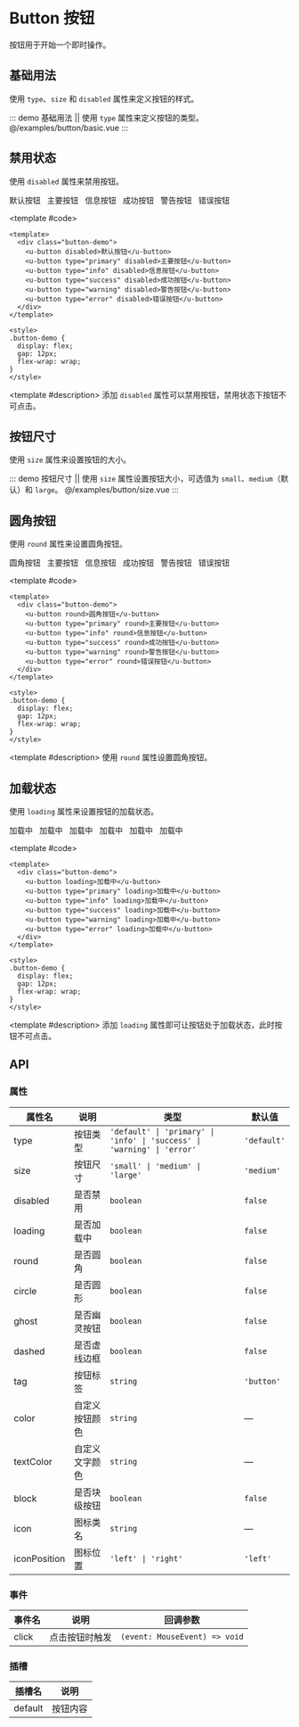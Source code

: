 # Button 按钮

按钮用于开始一个即时操作。

## 基础用法

使用 `type`、`size` 和 `disabled` 属性来定义按钮的样式。

::: demo 基础用法 || 使用 `type` 属性来定义按钮的类型。
@/examples/button/basic.vue
:::

## 禁用状态

使用 `disabled` 属性来禁用按钮。

<DemoContainer title="禁用状态">
  <div class="button-demo">
    <u-button disabled>默认按钮</u-button>
    <u-button type="primary" disabled>主要按钮</u-button>
    <u-button type="info" disabled>信息按钮</u-button>
    <u-button type="success" disabled>成功按钮</u-button>
    <u-button type="warning" disabled>警告按钮</u-button>
    <u-button type="error" disabled>错误按钮</u-button>
  </div>

  <template #code>

  ```vue
  <template>
    <div class="button-demo">
      <u-button disabled>默认按钮</u-button>
      <u-button type="primary" disabled>主要按钮</u-button>
      <u-button type="info" disabled>信息按钮</u-button>
      <u-button type="success" disabled>成功按钮</u-button>
      <u-button type="warning" disabled>警告按钮</u-button>
      <u-button type="error" disabled>错误按钮</u-button>
    </div>
  </template>

  <style>
  .button-demo {
    display: flex;
    gap: 12px;
    flex-wrap: wrap;
  }
  </style>
  ```

  </template>

  <template #description>
  添加 `disabled` 属性可以禁用按钮，禁用状态下按钮不可点击。
  </template>
</DemoContainer>

## 按钮尺寸

使用 `size` 属性来设置按钮的大小。

::: demo 按钮尺寸 || 使用 `size` 属性设置按钮大小，可选值为 `small`、`medium`（默认）和 `large`。
@/examples/button/size.vue
:::

## 圆角按钮

使用 `round` 属性来设置圆角按钮。

<DemoContainer title="圆角按钮">
  <div class="button-demo">
    <u-button round>圆角按钮</u-button>
    <u-button type="primary" round>主要按钮</u-button>
    <u-button type="info" round>信息按钮</u-button>
    <u-button type="success" round>成功按钮</u-button>
    <u-button type="warning" round>警告按钮</u-button>
    <u-button type="error" round>错误按钮</u-button>
  </div>

  <template #code>

  ```vue
  <template>
    <div class="button-demo">
      <u-button round>圆角按钮</u-button>
      <u-button type="primary" round>主要按钮</u-button>
      <u-button type="info" round>信息按钮</u-button>
      <u-button type="success" round>成功按钮</u-button>
      <u-button type="warning" round>警告按钮</u-button>
      <u-button type="error" round>错误按钮</u-button>
    </div>
  </template>

  <style>
  .button-demo {
    display: flex;
    gap: 12px;
    flex-wrap: wrap;
  }
  </style>
  ```

  </template>

  <template #description>
  使用 `round` 属性设置圆角按钮。
  </template>
</DemoContainer>

## 加载状态

使用 `loading` 属性来设置按钮的加载状态。

<DemoContainer title="加载状态">
  <div class="button-demo">
    <u-button loading>加载中</u-button>
    <u-button type="primary" loading>加载中</u-button>
    <u-button type="info" loading>加载中</u-button>
    <u-button type="success" loading>加载中</u-button>
    <u-button type="warning" loading>加载中</u-button>
    <u-button type="error" loading>加载中</u-button>
  </div>

  <template #code>

  ```vue
  <template>
    <div class="button-demo">
      <u-button loading>加载中</u-button>
      <u-button type="primary" loading>加载中</u-button>
      <u-button type="info" loading>加载中</u-button>
      <u-button type="success" loading>加载中</u-button>
      <u-button type="warning" loading>加载中</u-button>
      <u-button type="error" loading>加载中</u-button>
    </div>
  </template>

  <style>
  .button-demo {
    display: flex;
    gap: 12px;
    flex-wrap: wrap;
  }
  </style>
  ```

  </template>

  <template #description>
  添加 `loading` 属性即可让按钮处于加载状态，此时按钮不可点击。
  </template>
</DemoContainer>

## API

### 属性

| 属性名 | 说明 | 类型 | 默认值 |
| --- | --- | --- | --- |
| type | 按钮类型 | `'default' \| 'primary' \| 'info' \| 'success' \| 'warning' \| 'error'` | `'default'` |
| size | 按钮尺寸 | `'small' \| 'medium' \| 'large'` | `'medium'` |
| disabled | 是否禁用 | `boolean` | `false` |
| loading | 是否加载中 | `boolean` | `false` |
| round | 是否圆角 | `boolean` | `false` |
| circle | 是否圆形 | `boolean` | `false` |
| ghost | 是否幽灵按钮 | `boolean` | `false` |
| dashed | 是否虚线边框 | `boolean` | `false` |
| tag | 按钮标签 | `string` | `'button'` |
| color | 自定义按钮颜色 | `string` | — |
| textColor | 自定义文字颜色 | `string` | — |
| block | 是否块级按钮 | `boolean` | `false` |
| icon | 图标类名 | `string` | — |
| iconPosition | 图标位置 | `'left' \| 'right'` | `'left'` |

### 事件

| 事件名 | 说明 | 回调参数 |
| --- | --- | --- |
| click | 点击按钮时触发 | `(event: MouseEvent) => void` |

### 插槽

| 插槽名 | 说明 |
| --- | --- |
| default | 按钮内容 |

<style>
.button-demo {
  display: flex;
  gap: 12px;
  flex-wrap: wrap;
  align-items: center;
}
</style>
